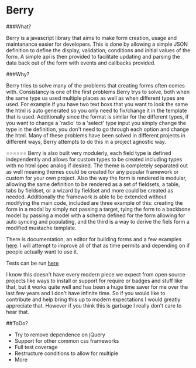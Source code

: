Berry
======

###What?

Berry is a javascript library that aims to make form creation, usage and maintanance easier for developers. This is done by allowing a simple JSON definition to define the display, validation, conditions and initial values of the form. A simple api is then provided to facilitate updating and parsing the data back out of the form with events and callbacks provided.

###Why?

Berry tries to solve many of the problems that creating forms often comes with. Consistancy is one of the first problems Berry trys to solve, both when the same type us used multiple places as well as when different types are used. For example if you have two text boxs that you want to look the same the html is auto generated so you only need to fix/change it in the template that is used. Additionally since the format is similar for the different types, if you want to change a 'radio' to a 'select' type input you simply change the type in the definition, you don't need to go through each option and change the html. Many of these problems have been solved in different projects in different ways, Berry attempts to do this in a project agnostic way.

======
Berry is also built very modulerly, each field type is defined independently and allows for custom types to be created including types with no html spec analog if desired. The theme is completely separated out as well meaning themes could be created for any popular framework or custom for your own project. Also the way the form is rendered is modular, allowing the same definition to be rendered as a set of fieldsets, a table, tabs by fieldset, or a wizard by fieldset and more could be created as needed. Additionally the framework is able to be extended without modifying the main code, included are three example of this: creating the form in a modal by simply not passing a target, tying the form to a backbone model by passing a model with a schema defined for the form allowing for auto syncing and populating, and the third is a way to derive the fiels form a modified mustache template.

There is documentation, an editor for building forms and a few examples [here](http://cloverstone.github.io/Berry). I will attempt to improve all of that as time permits and depending on if people actually want to use it.

Tests can be run [here](http://cloverstone.github.io/Berry/test/SpecRunner.html)

I know this doesn't have every modern piece we expect from open source projects like ways to install or support for require or badges and stuff like that, but it works quite well and has been a huge time saver for me over the last few years and I don't have infinite time. So if you would like to contribute and help bring this up to modern expectations I would greatly appreciate that. However if you think this is garbage I really don't care to hear that.

##ToDo?

* Try to remove dependence on jQuery
* Support for other common css frameworks
* Full test coverage
* Restructure conditions to allow for multiple
* More
